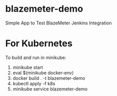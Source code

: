 # blazemeter-demo
Simple App to Test BlazeMeter Jenkins Integration

# For Kubernetes
To build and run in minikube:

1. minikube start
2. eval $(minikube docker-env)
3. docker build . -t blazemeter-demo 
4. kubectl apply -f k8s
5. minikube service blazemeter-demo

